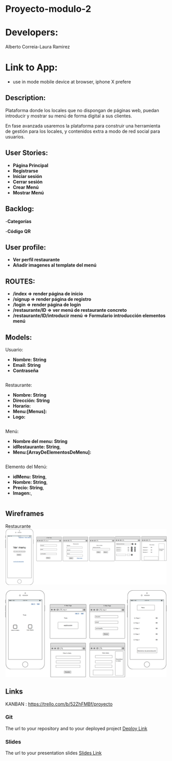 # Proyecto-modulo-2

# Developers:

Alberto Correia-Laura Ramirez

# Link to App:

- use in mode mobile device at browser, iphone X prefere

## Description:

Plataforma donde los locales que no dispongan de páginas web, puedan introducir y mostrar su menú de forma digital a sus clientes.

En fase avanzada usaremos la plataforma para construir una herramienta de gestión para los locales, y contenidos extra a modo de red social para usuarios.

## User Stories:

- **Página Principal**
- **Registrarse**
- **Iniciar sesión**
- **Cerrar sesión**
- **Crear Menú**
- **Mostrar Menú**

## Backlog:

-**Categorías**

-**Código QR**

## User profile:

- **Ver perfil restaurante**
- **Añadir imagenes al template del menú**

## ROUTES:

- **/index => render página de inicio**
- **/signup => render página de registro**
- **/login => render página de login**
- **/restaurante/ID => ver menú de restaurante concreto**
- **/restaurante/ID/introducir menú => Formulario introducción elementos menú**

## Models:
Usuario:
- **Nombre: String**
- **Email: String**
- **Contraseña**
```
```

Restaurante:
- **Nombre: String**
- **Dirección: String**
- **Horario:**
- **Menu:[Menus]:**
- **Logo:**
```
```
Menú:
- **Nombre del menu: String**
- **idRestaurante: String**,
- **Menu:[ArrayDeElementosDeMenu]:**
```
```

Elemento del Menú:
- **idMenu: String**,
- **Nombre: String**,
- **Precio: String**,
- **Imagen:**,
```
```

## Wireframes
Restaurante
![restaurante1](https://github.com/CorreiaAlberto/Proyecto-modulo-2/blob/master/wiframes/restaurante1.png)


![Wiframe2](https://github.com/CorreiaAlberto/Proyecto-modulo-2/blob/master/wiframes/Wiframe2.png)



## Links

KANBAN : https://trello.com/b/52ZhFMBf/proyecto

### Git

The url to your repository and to your deployed project
[Deploy Link]()

### Slides

The url to your presentation slides
[Slides Link](http://slides.com)
